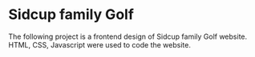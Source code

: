# Sidcup family Golf
The following project is a frontend design of Sidcup family Golf website.
HTML, CSS, Javascript were used to code the website.

